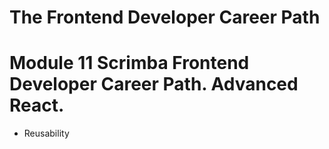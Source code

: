 # The Frontend Developer Career Path

# Module 11 Scrimba Frontend Developer Career Path. Advanced React.

- Reusability
